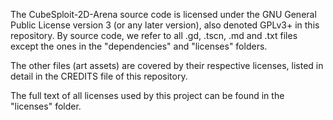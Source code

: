 The CubeSploit-2D-Arena source code is licensed under the GNU General Public License version 3 (or any later version), also denoted GPLv3+ in this repository. By source code, we refer to all .gd, .tscn, .md and .txt files except the ones in the "dependencies" and "licenses" folders.

The other files (art assets) are covered by their respective licenses, listed in detail in the CREDITS file of this repository.

The full text of all licenses used by this project can be found in the "licenses" folder.
